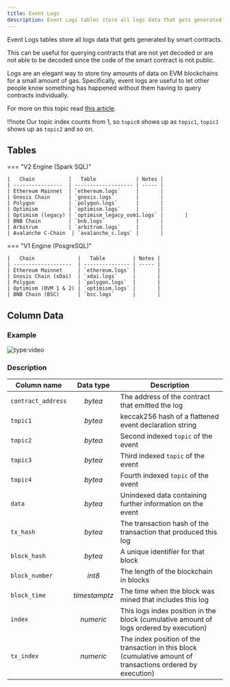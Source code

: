 ```yaml
---
title: Event Logs
description: Event Logs tables store all logs data that gets generated by smart contracts.
---
```


Event Logs tables store all logs data that gets generated by smart contracts.

This can be useful for querying contracts that are not yet decoded or are not able to be decoded since the code of the smart contract is not public.

Logs are an elegant way to store tiny amounts of data on EVM blockchains for a small amount of gas. Specifically, event logs are useful to let other people know something has happened without them having to query contracts individually.

For more on this topic read [this article](https://medium.com/mycrypto/understanding-event-logs-on-the-ethereum-blockchain-f4ae7ba50378).

!!!note
    Our topic index counts from 1, so `topic0` shows up as `topic1`, `topic1` shows up as `topic2` and so on.

## Tables

=== "V2 Engine (Spark SQL)"

    |   Chain           |   Table             | Notes |
    | ----------------  | ------------------- | ----- |
    | Ethereum Mainnet  | `ethereum.logs`     |       |
    | Gnosis Chain      | `gnosis.logs`       |       |
    | Polygon           | `polygon.logs`      |       |
    | Optimism          | `optimism.logs`     |       |
    | Optimism (legacy) | `optimism_legacy_ovm1.logs` |       |
    | BNB Chain         | `bnb.logs`          |       |
    | Arbitrum          | `arbitrum.logs`     |       |
    | Avalanche C-Chain  | `avalanche_c.logs` |       |
    

=== "V1 Engine (PosgreSQL)"

    |   Chain              |   Table         | Notes |
    | -------------------  | --------------- | ----- |
    | Ethereum Mainnet     | `ethereum.logs` |       |
    | Gnosis Chain (xDai)  | `xdai.logs`     |       |
    | Polygon              | `polygon.logs`  |       |
    | Optimism (OVM 1 & 2) | `optimism.logs` |       |
    | BNB Chain (BSC)      | `bsc.logs`      |       |

## Column Data

### Example

![type:video](https://dune.com/embeds/1582190/2633928/337cdc5f-d449-4de6-a845-dd5d55173776)

### Description

|   Column name      |   Data type     |    Description   |
| ------------------ | :------------: | -------------------------------------------------------------- |
| `contract_address` | _bytea_        | The address of the contract that emitted the log               |
| `topic1`           | _bytea_        | keccak256 hash of a flattened event declaration string         |
| `topic2`           | _bytea_        | Second indexed `topic` of the event                            |
| `topic3`           | _bytea_        | Third indexed `topic` of the event                             |
| `topic4`           | _bytea_        | Fourth indexed `topic` of the event                            |
| `data`             | _bytea_        | Unindexed data containing further information on the event     |
| `tx_hash`          | _bytea_        | The transaction hash of the transaction that produced this log |
| `block_hash`       | _bytea_        | A unique identifier for that block                             |
| `block_number`     | _int8_         | The length of the blockchain in blocks                         |
| `block_time`       | _timestamptz_  | The time when the block was mined that includes this log       |
| `index`            | _numeric_      | This logs index position in the block (cumulative amount of logs ordered by execution) |
| `tx_index`         | _numeric_      | The index position of the transaction in this block (cumulative amount of transactions ordered by execution) |